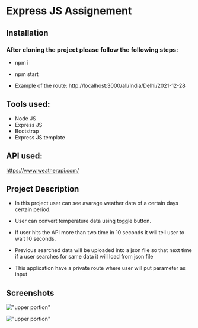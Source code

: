 # Express JS Assignement

## Installation

### After cloning the project please follow the following steps:

- npm i
- npm start

- Example of the route: http://localhost:3000/all/India/Delhi/2021-12-28

## Tools used:

- Node JS
- Express JS
- Bootstrap
- Express JS template

## API used:

https://www.weatherapi.com/

## Project Description

- In this project user can see avarage weather data of a certain days certain period.

- User can convert temperature data using toggle button.

- If user hits the API more than two time in 10 seconds it will tell user to wait 10 seconds.

- Previous searched data will be uploaded into a json file so that next time if a user searches for same data it will load from json file

- This application have a private route where user will put parameter as input

## Screenshots

!["upper portion"](https://i.ibb.co/zxYWDGg/weather.png)

!["upper portion"](https://i.ibb.co/Bsj8r43/weather1.png)
